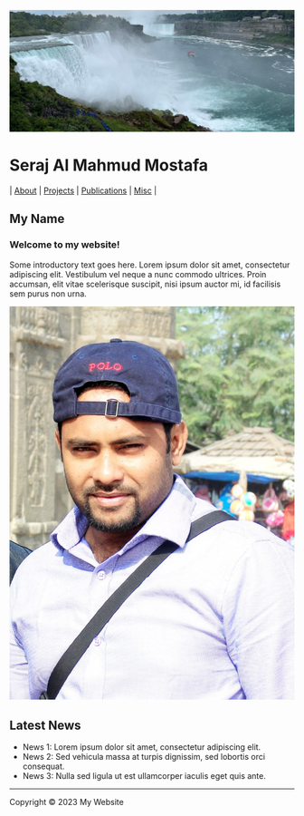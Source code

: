 ![Wallpaper](./images/wall.jpg)

# Seraj Al Mahmud Mostafa

| [About](about.md) | [Projects](projects.md) | [Publications](publications.md) | [Misc](misc.md) |

## My Name

### Welcome to my website!

Some introductory text goes here. Lorem ipsum dolor sit amet, consectetur adipiscing elit. Vestibulum vel neque a nunc commodo ultrices. Proin accumsan, elit vitae scelerisque suscipit, nisi ipsum auctor mi, id facilisis sem purus non urna.

![Image](./images/S.jpg)

## Latest News

- News 1: Lorem ipsum dolor sit amet, consectetur adipiscing elit. 
- News 2: Sed vehicula massa at turpis dignissim, sed lobortis orci consequat.
- News 3: Nulla sed ligula ut est ullamcorper iaculis eget quis ante.

---

Copyright © 2023 My Website
